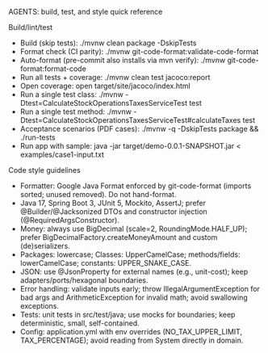 AGENTS: build, test, and style quick reference

Build/lint/test
- Build (skip tests): ./mvnw clean package -DskipTests
- Format check (CI parity): ./mvnw git-code-format:validate-code-format
- Auto-format (pre-commit also installs via mvn verify): ./mvnw git-code-format:format-code
- Run all tests + coverage: ./mvnw clean test jacoco:report
- Open coverage: open target/site/jacoco/index.html
- Run a single test class: ./mvnw -Dtest=CalculateStockOperationsTaxesServiceTest test
- Run a single test method: ./mvnw -Dtest=CalculateStockOperationsTaxesServiceTest#calculateTaxes test
- Acceptance scenarios (PDF cases): ./mvnw -q -DskipTests package && ./run-tests
- Run app with sample: java -jar target/demo-0.0.1-SNAPSHOT.jar < examples/case1-input.txt

Code style guidelines
- Formatter: Google Java Format enforced by git-code-format (imports sorted; unused removed). Do not hand-format.
- Java 17, Spring Boot 3, JUnit 5, Mockito, AssertJ; prefer @Builder/@Jacksonized DTOs and constructor injection (@RequiredArgsConstructor).
- Money: always use BigDecimal (scale=2, RoundingMode.HALF_UP); prefer BigDecimalFactory.createMoneyAmount and custom (de)serializers.
- Packages: lowercase; Classes: UpperCamelCase; methods/fields: lowerCamelCase; constants: UPPER_SNAKE_CASE.
- JSON: use @JsonProperty for external names (e.g., unit-cost); keep adapters/ports/hexagonal boundaries.
- Error handling: validate inputs early; throw IllegalArgumentException for bad args and ArithmeticException for invalid math; avoid swallowing exceptions.
- Tests: unit tests in src/test/java; use mocks for boundaries; keep deterministic, small, self-contained.
- Config: application.yml with env overrides (NO_TAX_UPPER_LIMIT, TAX_PERCENTAGE); avoid reading from System directly in domain.
